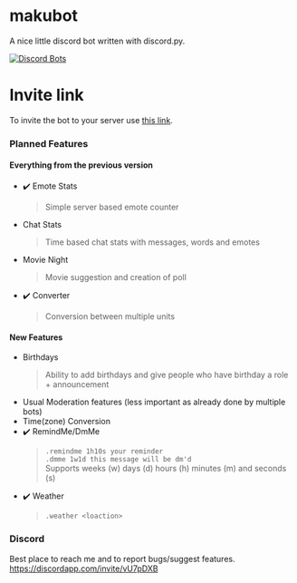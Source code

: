 # makubot
A nice little discord bot written with discord.py.

[![Discord Bots](https://discordbots.org/api/widget/431485759304892416.svg)](https://discordbots.org/bot/431485759304892416)


# Invite link
To invite the bot to your server use [this link](https://discordapp.com/api/oauth2/authorize?client_id=431485759304892416&permissions=0&scope=bot).

### Planned Features
#### Everything from the previous version
- ✔️ Emote Stats
  > Simple server based emote counter
- Chat Stats
  > Time based chat stats with messages, words and emotes
- Movie Night
  > Movie suggestion and creation of poll
- ✔️ Converter
  > Conversion between multiple units
#### New Features
- Birthdays
  > Ability to add birthdays and give people who have birthday a role + announcement
- Usual Moderation features (less important as already done by multiple bots)
- Time(zone) Conversion
- ✔️ RemindMe/DmMe
  > `.remindme 1h10s your reminder`    
  > `.dmme 1w1d this message will be dm'd`    
  > Supports weeks (w) days (d) hours (h) minutes (m) and seconds (s)
- ✔️ Weather
  > `.weather <loaction>`

### Discord 
Best place to reach me and to report bugs/suggest features. 
https://discordapp.com/invite/vU7pDXB
